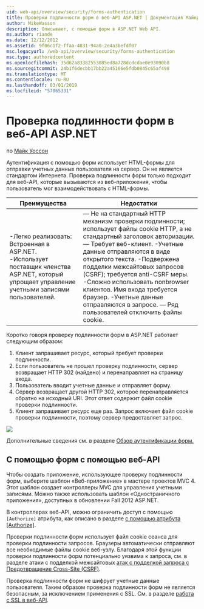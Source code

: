 ```yaml
---
uid: web-api/overview/security/forms-authentication
title: Проверки подлинности форм в веб-API ASP.NET | Документация Майкрософт
author: MikeWasson
description: Описывает, с помощью форм в ASP.NET Web API.
ms.author: riande
ms.date: 12/12/2012
ms.assetid: 9f06c1f2-ffaa-4831-94a0-2e4a3befdf07
msc.legacyurl: /web-api/overview/security/forms-authentication
msc.type: authoredcontent
ms.openlocfilehash: 35d62a83382553085ed8a728dcdcdae0e93090b8
ms.sourcegitcommit: 24b1f6decbb17bb22a45166e5fdb0845c65af498
ms.translationtype: MT
ms.contentlocale: ru-RU
ms.lasthandoff: 03/01/2019
ms.locfileid: "57065331"
---
```

<a name="forms-authentication-in-aspnet-web-api"></a>Проверка подлинности форм в веб-API ASP.NET
====================
по [Майк Уоссон](https://github.com/MikeWasson)

Аутентификация с помощью форм использует HTML-формы для отправки учетных данных пользователя на сервер. Он не является стандартом Интернета. Проверка подлинности форм только подходит для веб-API, которые вызываются из веб-приложения, чтобы пользователь мог взаимодействовать с HTML-формы.

| Преимущества | Недостатки |
| --- | --- |
| -Легко реализовать: Встроенная в ASP.NET. -Использует поставщик членства ASP.NET, который упрощает управление учетными записями пользователей. | — Не на стандартный HTTP механизм проверки подлинности; использует файлы cookie HTTP, а не стандартный заголовок авторизации. — Требует веб-клиент. -Учетные данные отправляются в виде открытого текста. -Подвержена подделки межсайтовых запросов (CSRF); требуется anti-CSRF меры. -Сложно использовать nonbrowser клиентов. Имя входа требуется браузер. -Учетные данные отправляются в запросе. — Ряд пользователей отключить файлы cookie. |

Коротко говоря проверку подлинности форм в ASP.NET работает следующим образом:

1. Клиент запрашивает ресурс, который требует проверки подлинности.
2. Если пользователь не прошел проверку подлинности, сервер возвращает HTTP 302 (найдено) и перенаправляет на страницу входа.
3. Пользователь вводит учетные данные и отправляет форму.
4. Сервер возвращает другой HTTP 302, которое перенаправляется обратно на исходный URI. Этот ответ содержит файл cookie проверки подлинности.
5. Клиент запрашивает ресурс еще раз. Запрос включает файл cookie проверки подлинности, поэтому сервер предоставляет запрос.

![](forms-authentication/_static/image1.png)

Дополнительные сведения см. в разделе [Обзор аутентификации форм.](../../../web-forms/overview/older-versions-security/introduction/an-overview-of-forms-authentication-cs.md)

## <a name="using-forms-authentication-with-web-api"></a>С помощью форм с помощью веб-API

Чтобы создать приложение, использующее проверку подлинности форм, выберите шаблон «Веб-приложение» в мастере проектов MVC 4. Этот шаблон создает контроллеры MVC для управления учетными записями. Можно также использовать шаблон «Одностраничного приложения», доступных в обновлении Fall 2012 ASP.NET.

В контроллерах веб-API, можно ограничить доступ с помощью `[Authorize]` атрибута, как описано в разделе [с помощью атрибута [Authorize]](authentication-and-authorization-in-aspnet-web-api.md#auth3).

Проверки подлинности форм использует файл cookie сеанса для проверки подлинности запросов. Браузеры автоматически отправляют все необходимые файлы cookie веб-узлу. Благодаря этой функции проверки подлинности форм потенциально уязвима к запроса, см. в разделе атаки с подделкой межсайтовых [атак с подделкой запроса с Предотвращение Cross-Site (CSRF)](preventing-cross-site-request-forgery-csrf-attacks.md).

Проверка подлинности форм не шифрует учетные данные пользователя. Таким образом проверка подлинности форм не является безопасным, за исключением применения с SSL. См. в разделе [работа с SSL в веб-API](working-with-ssl-in-web-api.md).
